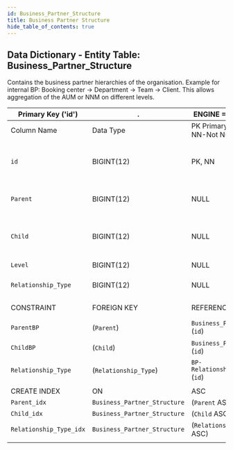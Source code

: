 ```yaml
---
id: Business_Partner_Structure
title: Business Partner Structure
hide_table_of_contents: true
---
```


## Data Dictionary - Entity Table: Business_Partner_Structure

Contains the business partner hierarchies of the organisation. Example for internal BP: Booking center -> Department -> Team -> Client. 
This allows aggregation of the AUM or NNM on different levels. 


|Primary Key ('id')|.|ENGINE = InnoDB|.|.|
|---|---|---|---|---|
| Column Name| Data Type|PK Primary Key, NN-Not Null, Null|Example|Comments|
|| 
|`id`| BIGINT(12) |PK, NN|1|PrimaryKey-ID, Not Null (auto creates)|
|`Parent`| BIGINT(12)| NULL|6|Top of hierarchy (parent) of BP|
|`Child`| BIGINT(12)| NULL|15|Under parent hierarchy (child) of BP|
|`Level`| BIGINT(12)| NULL|1|Level of Structure|
|`Relationship_Type`| BIGINT(12) |NULL|1|Type of the relationship|  
||	  
| CONSTRAINT|FOREIGN KEY|REFERENCES |ON DELETE|ON UPDATE|
|`ParentBP`| (`Parent`)| `Business_Partner` (`id`)| NO ACTION| NO ACTION|
|`ChildBP`| (`Child`)| `Business_Partner` (`id`)| NO ACTION| NO ACTION|
|`Relationship_Type`| (`Relationship_Type`)| `BP-Relationship_Type` (`id`)| NO ACTION| NO ACTION|
||	  
| CREATE INDEX|ON|ASC|VISIBLE|.|
|`Parent_idx`| `Business_Partner_Structure`| (`Parent` ASC)| VISIBLE|.|
|`Child_idx` |`Business_Partner_Structure`| (`Child` ASC)| VISIBLE|.|
|`Relationship_Type_idx` |`Business_Partner_Structure`| (`Relationship_Type` ASC)|VISIBLE|.|
||



	  

